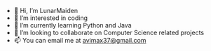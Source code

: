 
- 👋 Hi, I’m LunarMaiden
- 👀 I’m interested in coding
- 🌱 I’m currently learning Python and Java
- 💞️ I’m looking to collaborate on Computer Science related projects
- 📫 You can email me at avimax37@gmail.com
